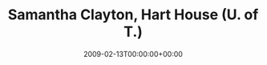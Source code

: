 ---
templateKey: event
guid: 08949600-6eab-11ea-99c5-002590d1d1b0
date: 2009-02-13T00:00:00+00:00
eventTime: '9-11pm'
title: Samantha Clayton, Hart House (U. of T.)
artist: Samantha Clayton
city: Toronto
venue: Hart House (U. of T.)
group: Tim Shia
guests: Drew Birston, Attila Fias, Tim Shia
---